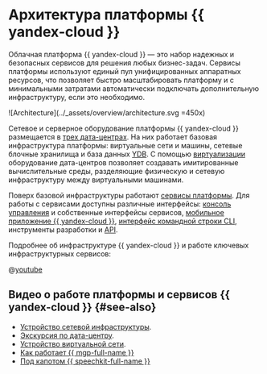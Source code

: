 # Архитектура платформы {{ yandex-cloud }}


Облачная платформа {{ yandex-cloud }} — это набор надежных и безопасных сервисов для решения любых бизнес-задач. Сервисы платформы используют единый пул унифицированных аппаратных ресурсов, что позволяет быстро масштабировать платформу и с минимальными затратами автоматически подключать дополнительную инфраструктуру, если это необходимо.

![Architecture](../_assets/overview/architecture.svg =450x)

Сетевое и серверное оборудование платформы {{ yandex-cloud }} размещается в [трех дата-центрах](concepts/geo-scope.md). На них работает базовая инфраструктура платформы: виртуальные сети и машины, сетевые блочные хранилища и база данных [YDB](https://ydb.tech). С помощью [виртуализации](../glossary/virtualization) оборудование дата-центров позволяет создавать имитированные вычислительные среды, разделяющие физическую и сетевую инфраструктуру между виртуальными машинами.

Поверх базовой инфраструктуры работают [сервисы платформы](concepts/services.md). Для работы с сервисами доступны различные интерфейсы: [консоль управления](../console/) и собственные интерфейсы сервисов, [мобильное приложение {{ yandex-cloud }}](mobile-app/index.md), [интерфейс командной строки CLI](../cli/), инструменты разработки и [API](api.md).


Подробнее об инфраструктуре {{ yandex-cloud }} и работе ключевых инфраструктурных сервисов:

@[youtube](XNRVbfUMkS0)

## Видео о работе платформы и сервисов {{ yandex-cloud }}  {#see-also}

* [Устройство сетевой инфраструктуры](https://youtu.be/4flMKfBKMd4?list=PL1x4ET76A10ZpAEZcRFNuTGhNQXAc8CNw).
* [Экскурсия по дата-центру](https://www.youtube.com/watch?v=xbNPpD43uvE).
* [Устройство виртуальной сети](https://www.youtube.com/watch?v=QsuBmnF2Wus&list=PL1x4ET76A10ZpAEZcRFNuTGhNQXAc8CNw&index=33).
* [Как работает {{ mgp-full-name }}](https://www.youtube.com/live/ec9hifUiMoE?feature=share)
* [Под капотом {{ speechkit-full-name }}](https://youtu.be/LVD104U4IjM)

   

